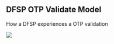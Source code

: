 ## DFSP OTP Validate Model
How a DFSP experiences a OTP validation

![](http://www.plantuml.com/plantuml/proxy?cache=no&src=https://raw.githubusercontent.com/mojaloop/thirdparty-scheme-adapter/master/docs/sequence/DFSPOTPValidateModel.puml&fmt=svg)

